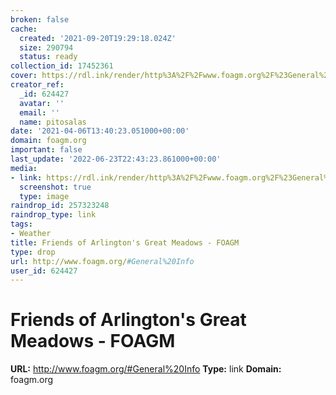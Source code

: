 ```yaml
---
broken: false
cache:
  created: '2021-09-20T19:29:18.024Z'
  size: 290794
  status: ready
collection_id: 17452361
cover: https://rdl.ink/render/http%3A%2F%2Fwww.foagm.org%2F%23General%2520Info
creator_ref:
  _id: 624427
  avatar: ''
  email: ''
  name: pitosalas
date: '2021-04-06T13:40:23.051000+00:00'
domain: foagm.org
important: false
last_update: '2022-06-23T22:43:23.861000+00:00'
media:
- link: https://rdl.ink/render/http%3A%2F%2Fwww.foagm.org%2F%23General%2520Info
  screenshot: true
  type: image
raindrop_id: 257323248
raindrop_type: link
tags:
- Weather
title: Friends of Arlington's Great Meadows - FOAGM
type: drop
url: http://www.foagm.org/#General%20Info
user_id: 624427
---
```


# Friends of Arlington's Great Meadows - FOAGM

**URL:** http://www.foagm.org/#General%20Info
**Type:** link
**Domain:** foagm.org
